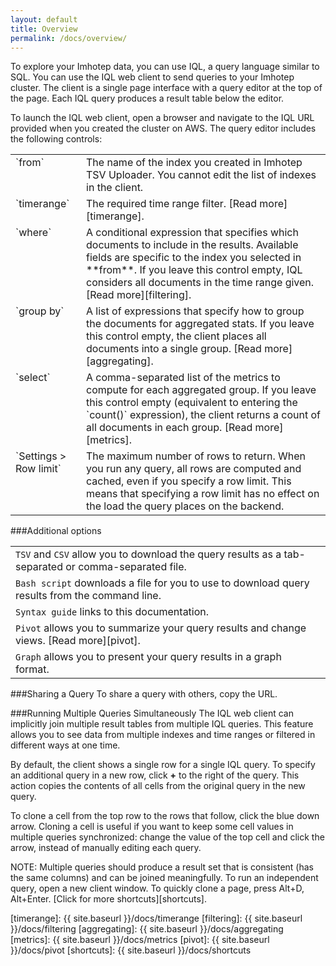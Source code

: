 ```yaml
---
layout: default
title: Overview
permalink: /docs/overview/
---
```


To explore your Imhotep data, you can use IQL, a query language similar to SQL. You can use the IQL web client to send queries to your Imhotep cluster. The client is a single page interface with a query editor at the top of the page. Each IQL query produces a result table below the editor.

To launch the IQL web client, open a browser and navigate to the IQL URL provided when you created the cluster on AWS. The query editor includes the following controls:
<table>
   <tr>
    <td valign="top">`from`</td>
    <td valign="top">The name of the index you created in Imhotep TSV Uploader. You cannot edit the list of indexes in the client. </td>
  <tr>
    <td valign="top">`timerange`</td>
    <td valign="top">The required time range filter. [Read more][timerange]. </td>
  <tr>
    <td valign="top">`where`</td>
    <td valign="top">A conditional expression that specifies which documents to include in the results. Available fields are specific to the index you selected in **from**. If you leave this control empty, IQL considers all documents in the time range given. [Read more][filtering].  </td>
  <tr>
    <td valign="top">`group by`</td>
    <td valign="top">A list of expressions that specify how to group the documents for aggregated stats. If you leave this control empty, the client places all documents into a single group. [Read more][aggregating]. </td>
  <tr>
    <td valign="top">`select`</td>
    <td valign="top">A comma-separated list of the metrics to compute for each aggregated group. If you leave this control empty (equivalent to entering the `count()` expression), the client returns a count of all documents in each group. [Read more][metrics].</td>
  <tr>
    <td valign="top">`Settings > Row limit`</td>
    <td valign="top">The maximum number of rows to return. When you run any query, all rows are computed and cached, even if you specify a row limit. This means that specifying a row limit has no effect on the load the query places on the backend.</td>
</table>


###Additional options

| | |
| ---- | ----- |
| `TSV` and `CSV` allow you to download the query results as a tab-separated or comma-separated file. |
| `Bash script` downloads a file for you to use to download query results from the command line. |
| `Syntax guide` links to this documentation. |
| `Pivot` allows you to summarize your query results and change views. [Read more][pivot]. |
| `Graph` allows you to present your query results in a graph format. |

###Sharing a Query
To share a query with others, copy the URL.

###Running Multiple Queries Simultaneously
The IQL web client can implicitly join multiple result tables from multiple IQL queries. This feature allows you to see data from multiple indexes and time ranges or filtered in different ways at one time.

By default, the client shows a single row for a single IQL query. To specify an additional query in a new row, click **+** to the right of the query. This action copies the contents of all cells from the original query in the new query. 

To clone a cell from the top row to the rows that follow, click the blue down arrow. Cloning a cell is useful if you want to keep some cell values in multiple queries synchronized: change the value of the top cell and click the arrow, instead of manually editing each query.

NOTE: Multiple queries should produce a result set that is consistent (has the same columns) and can be joined meaningfully. To run an independent query, open a new client window. To quickly clone a page, press Alt+D, Alt+Enter. [Click for more shortcuts][shortcuts].




[timerange]: {{ site.baseurl }}/docs/timerange
[filtering]: {{ site.baseurl }}/docs/filtering
[aggregating]: {{ site.baseurl }}/docs/aggregating
[metrics]: {{ site.baseurl }}/docs/metrics
[pivot]: {{ site.baseurl }}/docs/pivot
[shortcuts]: {{ site.baseurl }}/docs/shortcuts